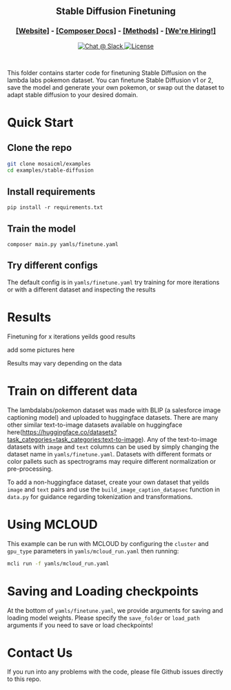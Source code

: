 

<h2><p align="center">Stable Diffusion Finetuning</p></h2>

<h3><p align='center'>
<a href="https://www.mosaicml.com">[Website]</a>
- <a href="https://docs.mosaicml.com/">[Composer Docs]</a>
- <a href="https://docs.mosaicml.com/en/stable/method_cards/methods_overview.html">[Methods]</a>
- <a href="https://www.mosaicml.com/team">[We're Hiring!]</a>
</p></h3>

<p align="center">
    <a href="https://join.slack.com/t/mosaicml-community/shared_invite/zt-w0tiddn9-WGTlRpfjcO9J5jyrMub1dg">
        <img alt="Chat @ Slack" src="https://img.shields.io/badge/slack-chat-2eb67d.svg?logo=slack">
    </a>
    <a href="https://github.com/mosaicml/examples/blob/main/LICENSE">
        <img alt="License" src="https://img.shields.io/badge/License-Apache%202.0-green.svg?logo=slack">
    </a>
</p>
<br />

This folder contains starter code for finetuning Stable Diffusion on the lambda labs pokemon dataset. You can finetune Stable Diffusion v1 or 2, save the model and generate your own pokemon, or swap out the dataset to adapt stable diffusion to your desired domain.


# Quick Start

## Clone the repo
```bash
git clone mosaicml/examples
cd examples/stable-diffusion
```
## Install requirements

```
pip install -r requirements.txt 
```
## Train the model
```
composer main.py yamls/finetune.yaml
```
## Try different configs
The default config is in `yamls/finetune.yaml`
try training for more iterations or with a different dataset and inspecting the results

# Results
Finetuning for x iterations yeilds good results

add some pictures here

Results may vary depending on the data

# Train on different data
The lambdalabs/pokemon dataset was made with BLIP (a salesforce image captioning model) and uploaded to huggingface datasets. There are many other similar text-to-image datasets available on huggingface here(https://huggingface.co/datasets?task_categories=task_categories:text-to-image). Any of the text-to-image datasets with `image` and `text` columns can be used by simply changing the dataset name in `yamls/finetune.yaml`. Datasets with different formats or color pallets such as spectrograms may require different normalization or pre-processing.

To add a non-huggingface dataset, create your own dataset that yeilds `image` and `text` pairs and use the `build_image_caption_datapsec` function in `data.py` for guidance regarding tokenization and transformations. 

# Using MCLOUD
This example can be run with MCLOUD by configuring the `cluster` and `gpu_type` parameters in `yamls/mcloud_run.yaml` then running:

```bash
mcli run -f yamls/mcloud_run.yaml
```

# Saving and Loading checkpoints

At the bottom of `yamls/finetune.yaml`, we provide arguments for saving and loading model weights. Please specify the `save_folder` or `load_path` arguments if you need to save or load checkpoints!

# Contact Us
If you run into any problems with the code, please file Github issues directly to this repo.
